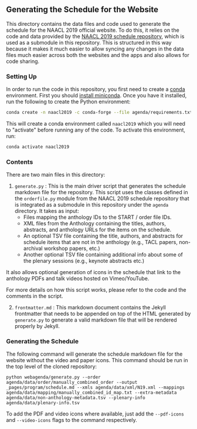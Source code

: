 ## Generating the Schedule for the Website

This directory contains the data files and code used to generate the schedule for the NAACL 2019 official website. To do this, it relies on the code and data provided by the [NAACL 2019 schedule repository](https://github.com/naacl-org/naacl-schedule-2019), which is used as a submodule in this repository. This is structured in this way because it makes it much easier to allow syncing any changes in the data files much easier across both the websites and the apps and also allows for code sharing.

### Setting Up

In order to run the code in this repository, you first need to create a [conda](https://conda.io/en/latest/) environment. First you should [install miniconda](https://conda.io/en/latest/miniconda.html). Once you have it installed, run the following to create the Python environment:

```bash
conda create -n naacl2019 -c conda-forge --file agenda/requirements.txt
```

This will create a conda environment called `naacl2019` which you will need to "activate" before running any of the code. To activate this environment, run:

```bash
conda activate naacl2019
```

### Contents 

There are two main files in this directory:

1. `generate.py` : This is the main driver script that generates the schedule markdown file for the repository. This script uses the classes defined in the `orderfile.py` module from the NAACL 2019 schedule repository that is integrated as a submodule in this repository under the `agenda` directory. It takes as input:
    - Files mapping the anthology IDs to the START / order file IDs.
    - XML files from the Anthology containing the titles, authors, abstracts, and anthology URLs for the items on the schedule.
    - An optional TSV file containing the title, authors, and abstracts for schedule items that are not in the anthology (e.g., TACL papers, non-archival workshop papers, etc.)
    - Another optional TSV file containing additional info about some of the plenary sessions (e.g., keynote abstracts etc.)

It also allows optional generation of icons in the schedule that link to the anthology PDFs and talk videos hosted on Vimeo/YouTube.

For more details on how this script works, please refer to the code and the comments in the script.

2. `frontmatter.md` : This markdown document contains the Jekyll frontmatter that needs to be appended on top of the HTML generated by `generate.py` to generate a valid markdown file that will be rendered properly by Jekyll.


### Generating the Schedule

The following command will generate the schedule markdown file for the website without the video and paper icons. This command should be run in the top level of the cloned repository:

```
python webagenda/generate.py --order agenda/data/order/manually_combined_order --output _pages/program/schedule.md --xmls agenda/data/xml/N19.xml --mappings agenda/data/mapping/manually_combined_id_map.txt --extra-metadata agenda/data/non-anthology-metadata.tsv --plenary-info agenda/data/plenary-info.tsv
```

To add the PDF and video icons where available, just add the `--pdf-icons` and `--video-icons` flags to the command respectively.